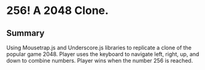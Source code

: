 # 256! A 2048 Clone.

## Summary
Using Mousetrap.js and Underscore.js libraries to replicate a clone of the popular game 2048. Player uses the keyboard to navigate left, right, up, and down to combine numbers. Player wins when the number 256 is reached.
